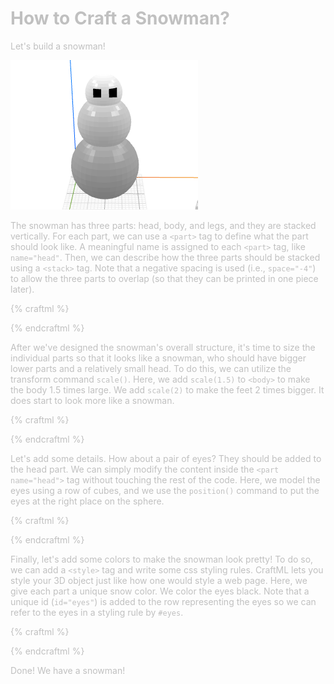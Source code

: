 # How to Craft a Snowman?

Let's build a snowman!

![objective](objective.png)

The snowman has three parts: head, body, and legs, and they are stacked vertically.
For each part, we can use a `<part>` tag to define what the part should look like.
A meaningful name is assigned to each `<part>` tag, like `name="head"`. Then, we
can describe how the three parts should be stacked using a `<stack>` tag. Note
that a negative spacing is used (i.e., `space="-4"`) to allow the three parts to
overlap (so that they can be printed in one piece later).

{% craftml %}
<part name="head">
  <sphere/>
</part>
<part name="body">
  <sphere/>
</part>
<part name="legs">
  <sphere/>
</part>

<stack spacing="-4">
  <head/>
  <body/>
  <legs/>
</stack>
{% endcraftml %}

After we've designed the snowman's overall structure, it's time to size the individual
parts so that it looks like a snowman, who should have bigger lower parts and
a relatively small head. To do this, we can utilize the transform command `scale()`.
Here, we add `scale(1.5)` to `<body>` to make the body 1.5 times large. We add
`scale(2)` to make the feet 2 times bigger. It does start to look more like a snowman.

{% craftml %}
<part name="head">
  <sphere/>
</part>
<part name="body">
  <sphere/>
</part>
<part name="legs">
  <sphere/>
</part>

<stack spacing="-4">
  <head/>
  <body t="scale 1.5"/>
  <legs t="scale 2"/>
</stack>
{% endcraftml %}

Let's add some details. How about a pair of eyes? They should be added to
the head part. We can simply modify the content inside the `<part name="head">`
tag without touching the rest of the code. Here, we model the eyes using
a row of cubes, and we use the `position()` command to put the eyes
at the right place on the sphere.

{% craftml %}
<part name="head">
  <sphere/>
  <row spacing="2" t="position 2.5 8 5">
    <cube size="2 2 2"/>
    <cube size="2 2 2"/>
  </row>
</part>
<part name="body">
  <sphere/>
</part>
<part name="legs">
  <sphere/>
</part>

<stack spacing="-4">
  <head/>
  <body t="scale 1.5"/>
  <legs t="scale 2"/>
</stack>
{% endcraftml %}

Finally, let's add some colors to make the snowman look pretty! To do so,
we can add a `<style>` tag and write some css styling rules. CraftML lets you
style your 3D object just like how one would style a web page. Here, we
give each part a unique snow color. We color the eyes black. Note that
a unique id (`id="eyes"`) is added to the row representing the eyes so
we can refer to the eyes in a styling rule by `#eyes`.

{% craftml %}
<style>
  head { color: white}
  body { color: silver}
  legs {color: grey}
  #eyes { color: black}
</style>

<part name="head">
  <sphere/>
  <row spacing="2" t="position 2.5 8 5" id="eyes">
    <cube size="2 2 2"/>
    <cube size="2 2 2"/>
  </row>
</part>
<part name="body">
  <sphere/>
</part>
<part name="legs">
  <sphere/>
</part>

<stack spacing="-4">
  <head/>
  <body t="scale 1.5"/>
  <legs t="scale 2"/>
</stack>
{% endcraftml %}

Done! We have a snowman!
